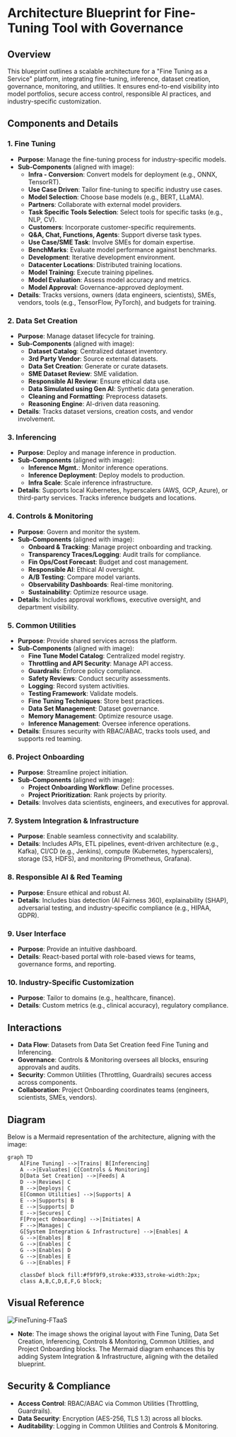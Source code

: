 # Architecture Blueprint for Fine-Tuning Tool with Governance

## Overview
This blueprint outlines a scalable architecture for a "Fine Tuning as a Service" platform, integrating fine-tuning, inference, dataset creation, governance, monitoring, and utilities. It ensures end-to-end visibility into model portfolios, secure access control, responsible AI practices, and industry-specific customization.

## Components and Details

### 1. Fine Tuning
- **Purpose**: Manage the fine-tuning process for industry-specific models.
- **Sub-Components** (aligned with image):
  - **Infra - Conversion**: Convert models for deployment (e.g., ONNX, TensorRT).
  - **Use Case Driven**: Tailor fine-tuning to specific industry use cases.
  - **Model Selection**: Choose base models (e.g., BERT, LLaMA).
  - **Partners**: Collaborate with external model providers.
  - **Task Specific Tools Selection**: Select tools for specific tasks (e.g., NLP, CV).
  - **Customers**: Incorporate customer-specific requirements.
  - **Q&A, Chat, Functions, Agents**: Support diverse task types.
  - **Use Case/SME Task**: Involve SMEs for domain expertise.
  - **BenchMarks**: Evaluate model performance against benchmarks.
  - **Development**: Iterative development environment.
  - **Datacenter Locations**: Distributed training locations.
  - **Model Training**: Execute training pipelines.
  - **Model Evaluation**: Assess model accuracy and metrics.
  - **Model Approval**: Governance-approved deployment.
- **Details**: Tracks versions, owners (data engineers, scientists), SMEs, vendors, tools (e.g., TensorFlow, PyTorch), and budgets for training.

### 2. Data Set Creation
- **Purpose**: Manage dataset lifecycle for training.
- **Sub-Components** (aligned with image):
  - **Dataset Catalog**: Centralized dataset inventory.
  - **3rd Party Vendor**: Source external datasets.
  - **Data Set Creation**: Generate or curate datasets.
  - **SME Dataset Review**: SME validation.
  - **Responsible AI Review**: Ensure ethical data use.
  - **Data Simulated using Gen AI**: Synthetic data generation.
  - **Cleaning and Formatting**: Preprocess datasets.
  - **Reasoning Engine**: AI-driven data reasoning.
- **Details**: Tracks dataset versions, creation costs, and vendor involvement.

### 3. Inferencing
- **Purpose**: Deploy and manage inference in production.
- **Sub-Components** (aligned with image):
  - **Inference Mgmt.**: Monitor inference operations.
  - **Inference Deployment**: Deploy models to production.
  - **Infra Scale**: Scale inference infrastructure.
- **Details**: Supports local Kubernetes, hyperscalers (AWS, GCP, Azure), or third-party services. Tracks inference budgets and locations.

### 4. Controls & Monitoring
- **Purpose**: Govern and monitor the system.
- **Sub-Components** (aligned with image):
  - **Onboard & Tracking**: Manage project onboarding and tracking.
  - **Transparency Traces/Logging**: Audit trails for compliance.
  - **Fin Ops/Cost Forecast**: Budget and cost management.
  - **Responsible AI**: Ethical AI oversight.
  - **A/B Testing**: Compare model variants.
  - **Observability Dashboards**: Real-time monitoring.
  - **Sustainability**: Optimize resource usage.
- **Details**: Includes approval workflows, executive oversight, and department visibility.

### 5. Common Utilities
- **Purpose**: Provide shared services across the platform.
- **Sub-Components** (aligned with image):
  - **Fine Tune Model Catalog**: Centralized model registry.
  - **Throttling and API Security**: Manage API access.
  - **Guardrails**: Enforce policy compliance.
  - **Safety Reviews**: Conduct security assessments.
  - **Logging**: Record system activities.
  - **Testing Framework**: Validate models.
  - **Fine Tuning Techniques**: Store best practices.
  - **Data Set Management**: Dataset governance.
  - **Memory Management**: Optimize resource usage.
  - **Inference Management**: Oversee inference operations.
- **Details**: Ensures security with RBAC/ABAC, tracks tools used, and supports red teaming.

### 6. Project Onboarding
- **Purpose**: Streamline project initiation.
- **Sub-Components** (aligned with image):
  - **Project Onboarding Workflow**: Define processes.
  - **Project Prioritization**: Rank projects by priority.
- **Details**: Involves data scientists, engineers, and executives for approval.

### 7. System Integration & Infrastructure
- **Purpose**: Enable seamless connectivity and scalability.
- **Details**: Includes APIs, ETL pipelines, event-driven architecture (e.g., Kafka), CI/CD (e.g., Jenkins), compute (Kubernetes, hyperscalers), storage (S3, HDFS), and monitoring (Prometheus, Grafana).

### 8. Responsible AI & Red Teaming
- **Purpose**: Ensure ethical and robust AI.
- **Details**: Includes bias detection (AI Fairness 360), explainability (SHAP), adversarial testing, and industry-specific compliance (e.g., HIPAA, GDPR).

### 9. User Interface
- **Purpose**: Provide an intuitive dashboard.
- **Details**: React-based portal with role-based views for teams, governance forms, and reporting.

### 10. Industry-Specific Customization
- **Purpose**: Tailor to domains (e.g., healthcare, finance).
- **Details**: Custom metrics (e.g., clinical accuracy), regulatory compliance.

## Interactions
- **Data Flow**: Datasets from Data Set Creation feed Fine Tuning and Inferencing.
- **Governance**: Controls & Monitoring oversees all blocks, ensuring approvals and audits.
- **Security**: Common Utilities (Throttling, Guardrails) secures access across components.
- **Collaboration**: Project Onboarding coordinates teams (engineers, scientists, SMEs, vendors).

## Diagram
Below is a Mermaid representation of the architecture, aligning with the image:

```mermaid
graph TD
    A[Fine Tuning] -->|Trains| B[Inferencing]
    A -->|Evaluates| C[Controls & Monitoring]
    D[Data Set Creation] -->|Feeds| A
    D -->|Reviews| C
    B -->|Deploys| C
    E[Common Utilities] -->|Supports| A
    E -->|Supports| B
    E -->|Supports| D
    E -->|Secures| C
    F[Project Onboarding] -->|Initiates| A
    F -->|Manages| C
    G[System Integration & Infrastructure] -->|Enables| A
    G -->|Enables| B
    G -->|Enables| C
    G -->|Enables| D
    G -->|Enables| E
    G -->|Enables| F

    classDef block fill:#f9f9f9,stroke:#333,stroke-width:2px;
    class A,B,C,D,E,F,G block;
```

## Visual Reference
![FineTuning-FTaaS](https://github.com/balakreshnan/finetuningFY26/blob/main/FineTuningFY26/fine_tuning_as_a_service.png 'Architecture')
- **Note**: The image shows the original layout with Fine Tuning, Data Set Creation, Inferencing, Controls & Monitoring, Common Utilities, and Project Onboarding blocks. The Mermaid diagram enhances this by adding System Integration & Infrastructure, aligning with the detailed blueprint.

## Security & Compliance
- **Access Control**: RBAC/ABAC via Common Utilities (Throttling, Guardrails).
- **Data Security**: Encryption (AES-256, TLS 1.3) across all blocks.
- **Auditability**: Logging in Common Utilities and Controls & Monitoring.
